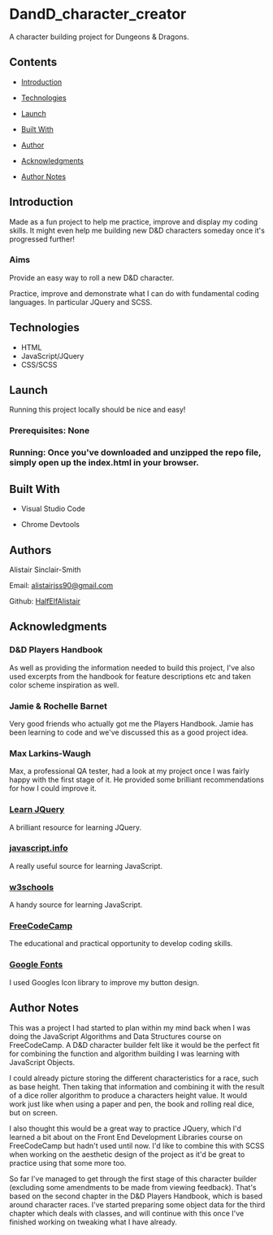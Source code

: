 # DandD_character_creator

A character building project for Dungeons & Dragons.

## Contents

- [Introduction](#Introduction)

- [Technologies](#Technologies)

- [Launch](#Launch)

- [Built With](#Built-With)

- [Author](#Author)

- [Acknowledgments](#Acknowledgments)

- [Author Notes](#Author-Notes)


## Introduction

Made as a fun project to help me practice, improve and display my coding skills. It might even help me building new D&D characters someday once it's progressed further!

### Aims

Provide an easy way to roll a new D&D character.

Practice, improve and demonstrate what I can do with fundamental coding languages. In particular JQuery and SCSS.

## Technologies

- HTML
- JavaScript/JQuery
- CSS/SCSS

## Launch

Running this project locally should be nice and easy!

### Prerequisites: None

### Running: Once you've downloaded and unzipped the repo file, simply open up the index.html in your browser.


## Built With

- Visual Studio Code

- Chrome Devtools

## Authors

Alistair Sinclair-Smith

Email: [alistairjss90@gmail.com](alistairjss90@gmail.com)

Github: [HalfElfAlistair](https://github.com/HalfElfAlistair)


## Acknowledgments

### D&D Players Handbook
As well as providing the information needed to build this project, I've also used excerpts from the handbook for feature descriptions etc and taken color scheme inspiration as well.

### Jamie & Rochelle Barnet
Very good friends who actually got me the Players Handbook. Jamie has been learning to code and we've discussed this as a good project idea.

### Max Larkins-Waugh
Max, a professional QA tester, had a look at my project once I was fairly happy with the first stage of it. He provided some brilliant recommendations for how I could improve it.

### [Learn JQuery](https://learn.jquery.com/)
A brilliant resource for learning JQuery.

### [javascript.info](https://javascript.info/)
A really useful source for learning JavaScript.

### [w3schools](https://www.w3schools.com/)
A handy source for learning JavaScript.

### [FreeCodeCamp](https://www.freecodecamp.org/)
The educational and practical opportunity to develop coding skills.

### [Google Fonts](https://fonts.google.com/icons?selected=Material+Icons:home)
I used Googles Icon library to improve my button design.


## Author Notes

This was a project I had started to plan within my mind back when I was doing the JavaScript Algorithms and Data Structures course on FreeCodeCamp. A D&D character builder felt like it would be the perfect fit for combining the function and algorithm building I was learning with JavaScript Objects.

I could already picture storing the different characteristics for a race, such as base height. Then taking that information and combining it with the result of a dice roller algorithm to produce a characters height value. It would work just like when using a paper and pen, the book and rolling real dice, but on screen.

I also thought this would be a great way to practice JQuery, which I'd learned a bit about on the Front End Development Libraries course on FreeCodeCamp but hadn't used until now. I'd like to combine this with SCSS when working on the aesthetic design of the project as it'd be great to practice using that some more too.

So far I've managed to get through the first stage of this character builder (excluding some amendments to be made from viewing feedback). That's based on the second chapter in the D&D Players Handbook, which is based around character races. I've started preparing some object data for the third chapter which deals with classes, and will continue with this once I've finished working on tweaking what I have already.
